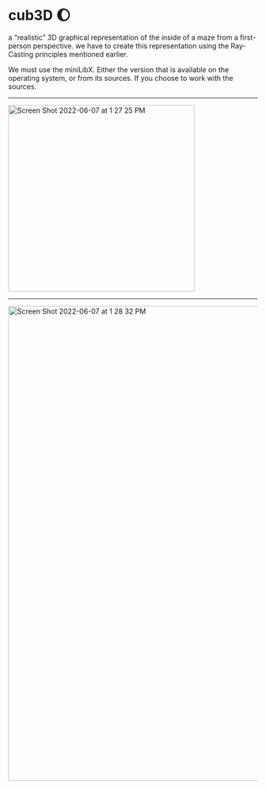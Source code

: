 # cub3D 🌔
 a “realistic” 3D graphical
representation of the inside of a maze from a
first-person perspective.  we have to create this
representation using the Ray-Casting principles
mentioned earlier.


 We must use the miniLibX. Either the version that is available on the operating system, or from its sources. If you choose to work with the sources.

-----------------------------------------------------------------------------------------------------------------------------------------------------

<img width="376" alt="Screen Shot 2022-06-07 at 1 27 25 PM" src="https://user-images.githubusercontent.com/63309639/172378657-cac71fc3-0281-4480-82a1-c1ad8a2e1ed6.png">

-----------------------------------------------------------------------------------------------------------------------------------------------------
<img width="957" alt="Screen Shot 2022-06-07 at 1 28 32 PM" src="https://user-images.githubusercontent.com/63309639/172378885-fb680e02-928e-4d39-97f4-f601a9ae708e.png">

